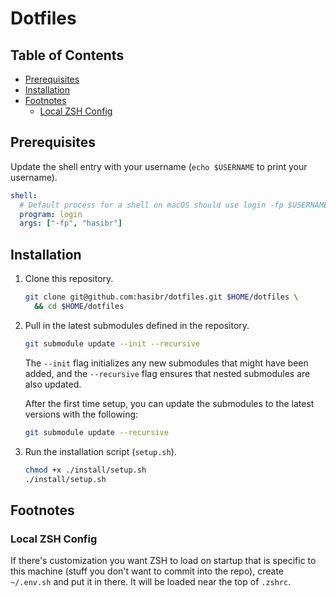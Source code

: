 # Dotfiles



## Table of Contents

- [Prerequisites](#prerequisites)
- [Installation](#installation)
- [Footnotes](#footnotes)
  - [Local ZSH Config](#local-zsh-config)

## Prerequisites

Update the shell entry with your username (`echo $USERNAME` to print your username).

```yaml
shell:
  # Default process for a shell on macOS should use login -fp $USERNAME and not a direct invocation of /bin/bash
  program: login
  args: ["-fp", "hasibr"]
```

## Installation

1. Clone this repository.

    ```sh
    git clone git@github.com:hasibr/dotfiles.git $HOME/dotfiles \
      && cd $HOME/dotfiles
    ```

2. Pull in the latest submodules defined in the repository.

    ```sh
    git submodule update --init --recursive
    ```

    The `--init` flag initializes any new submodules that might have been added, and the `--recursive` flag ensures that nested submodules are also updated.

    After the first time setup, you can update the submodules to the latest versions with the following:

    ```sh
    git submodule update --recursive
    ```

3. Run the installation script (`setup.sh`).

    ```sh
    chmod +x ./install/setup.sh
    ./install/setup.sh
    ```

## Footnotes

### Local ZSH Config

If there's customization you want ZSH to load on startup that is specific to 
this machine (stuff you don't want to commit into the repo), create `~/.env.sh`
and put it in there. It will be loaded near the top of `.zshrc`.


